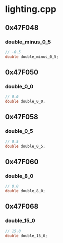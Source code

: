 # lighting.cpp

## 0x47F048

### double_minus_0_5

```c
// -0.5
double double_minus_0_5;
```

## 0x47F050

### double_0_0

```c
// 0.0
double double_0_0;
```

## 0x47F058

### double_0_5

```c
// 0.5
double double_0_5;
```

## 0x47F060

### double_8_0

```c
// 8.0
double double_8_0;
```

## 0x47F068

### double_15_0

```c
// 15.0
double double_15_0;
```
